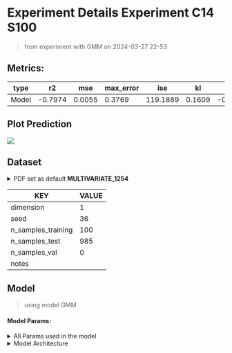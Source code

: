 # Experiment Details Experiment C14 S100
> from experiment with GMM
> on 2024-03-27 22-53
## Metrics:
                                                                      
| type  | r2      | mse    | max_error | ise      | kl     | evs     |
|-------|---------|--------|-----------|----------|--------|---------|
| Model | -0.7974 | 0.0055 | 0.3769    | 119.1889 | 0.1609 | -0.7965 |
                                                                      
## Plot Prediction

<img src="/Users/duccio/Documents/GitHub/Gaussian-Mixture-Neural-Network/script/utils/../../result/GMM/6a6112 Experiment C14 
S100/pdf_6a6112.png">

## Dataset

<details><summary>PDF set as default <b>MULTIVARIATE_1254</b></summary>

#### Dimension 1
                                      
| type        | rate | weight |      |
|-------------|------|--------|------|
| exponential | 1    | 0.2    |      |
| logistic    | 4    | 0.8    | 0.25 |
| logistic    | 5.5  | 0.7    | 0.3  |
| exponential | -1   | 0.25   | -10  |
                                      
</details>
                              
| KEY                | VALUE |
|--------------------|-------|
| dimension          | 1     |
| seed               | 36    |
| n_samples_training | 100   |
| n_samples_test     | 985   |
| n_samples_val      | 0     |
| notes              |       |
                              
## Model
> using model GMM
#### Model Params:
<details><summary>All Params used in the model </summary>

                            
| KEY          | VALUE     |
|--------------|-----------|
| n_components | 10        |
| n_init       | 100       |
| max_iter     | 100       |
| init_params  | k-means++ |
| random_state | 85        |
                            
</details>

<details><summary>Model Architecture </summary>

GaussianMixture(init_params='k-means++', n_components=10, n_init=100,
                random_state=85)
</details>

